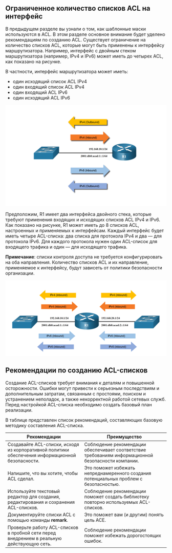<!-- 4.3.1 -->
## Ограниченное количество списков ACL на интерфейс
В предыдущем разделе вы узнали о том, как шаблонные маски используются в ACL. В этом разделе основное внимание будет уделено рекомендациям по созданию ACL. Существует ограничение на количество списков ACL, которые могут быть применены к интерфейсу маршрутизатора. Например, интерфейс с двойным стеком маршрутизатора (например, IPv4 и IPv6) может иметь до четырех ACL, как показано на рисунке.

В частности, интерфейс маршрутизатора может иметь:

- один исходящий список ACL IPv4
- один входящий список ACL IPv4
- один входящий ACL IPv6
- один исходящий ACL IPv6

![](./assets/4.3.1-1.png)
<!-- /courses/ensa-dl/ae8e8c82-34fd-11eb-ba19-f1886492e0e4/aeb43cf0-34fd-11eb-ba19-f1886492e0e4/assets/c60d4bb0-1c46-11ea-af56-e368b99e9723.svg -->

<!--
На рисунке показан один ACL, на каждый протокол, на одно направление на одном интерфейсе. Существует маршрутизатор с именем R1 справа и переключение влево с кабелем между ними. Над строкой над  маршрутизатором находится адрес IPv4 192.168.10.1, ниже  маршрутизатора — адрес IPv6 2001:db8:acad:1::1/64. Над этим двумя жирными стрелками, одна из которых указывает на маршрутизатор со словами IPv4 (Inbound), другая указывает на сторону маршрутизатора со словами IPv4 (outbound). Под адресом IPv6 находятся еще две толстые стрелки, одна из которых указывает на маршрутизатор со словами IPv6 (inbound), а другая стрелка, указывающая в сторону маршрутизатора со словами IPv6 (outbound).
-->

Предположим, R1 имеет два интерфейса двойного стека, которые требуют применения входящих и исходящих списков ACL IPv4 и IPv6. Как показано на рисунке, R1 может иметь до 8 списков ACL, настроенных и применяемых к интерфейсам. Каждый интерфейс будет иметь четыре ACL-списка: два списка для протокола IPv4 и два — для протокола IPv6. Для каждого протокола нужен один ACL-список для входящего трафика и один — для исходящего трафика.

**Примечание**: списки контроля доступа не требуется конфигурировать на оба направления. Количество списков ACL и их направление, применяемое к интерфейсу, будут зависеть от политики безопасности организации.

![](./assets/4.3.1-2.png)
<!-- /courses/ensa-dl/ae8e8c82-34fd-11eb-ba19-f1886492e0e4/aeb43cf0-34fd-11eb-ba19-f1886492e0e4/assets/c60d99d1-1c46-11ea-af56-e368b99e9723.svg -->

<!--
На рисунке показан один ACL, на каждый протокол, на одно направление на двух интерфейсах. В центре находится маршрутизатор с именем R1 и два коммутатора: один слева и один справа. Между маршрутизатором и коммутаторами имеется кабель. Над кабелем слева от маршрутизатора находится адрес IPv4 192.168.10.1, ниже  маршрутизатора находится адрес IPv6 2001:db8:acad:1::1/64. Над кабелем справа от маршрутизатора находится IPv4 адрес 192.168.20.1, ниже  маршрутизатора находится IPv6 адрес 2001:db8:acad:2::1/64. Над кабелями, на каждой стороне маршрутизатора, расположены две жирные стрелки, одна из которых указывает на маршрутизатор со словами IPv4 (Inbound), другая указывает на сторону маршрутизатора со словами IPv4 (Outbound). Ниже кабеля, на каждой стороне маршрутизатора, расположены две жирные стрелки, одна из которых указывает на маршрутизатор со словами IPv6 (inbound), а другая стрелка, указывающая в сторону маршрутизатора словами IPv6 (Outbound).
-->

<!-- 4.3.2 -->
## Рекомендации по созданию ACL-списков

Создание ACL-списков требует внимания к деталям и повышенной осторожности. Ошибки могут привести к серьезным последствиям и дополнительным затратам, связанным с простоями, поиском и устранением неполадок, а также некорректной работой сетевых служб. Перед настройкой ACL-списка необходимо создать базовый план реализации.

В таблице представлен список рекомендаций, составляющих базовую методику составления ACL-списка.

| **Рекомендации** | **Преимущество** |
| --- | --- |
| Создавайте ACL-списки, исходя из корпоративной политики обеспечения информационной безопасности. | Соблюдение рекомендации обеспечивает соответствие требованиям информационной безопасности компании. |
| Напишите, что вы хотите, чтобы ACL сделал. | Это поможет избежать непреднамеренного создания потенциальных проблем с безопасностью. |
| Используйте текстовый редактор для создания, редактирования и сохранения ACL-списков. | Соблюдение рекомендации поможет создать библиотеку повторно используемых ACL-списков. |
| Документируйте списки ACL с помощью команды **remark**. | Это поможет вам (и другим) понять цель ACE. |
| Проверьте работу ACL-списков в пробной сети перед внедрением в реальную действующую сеть. | Соблюдение рекомендации поможет избежать дорогостоящих ошибок. |


<!-- тут должен быть квиз 4.3.3 -->